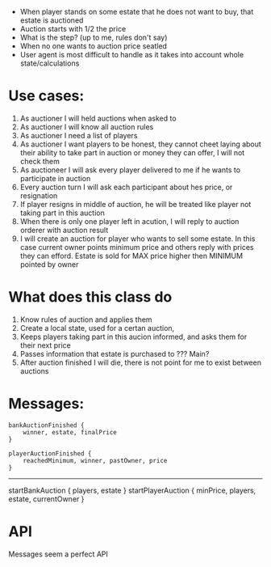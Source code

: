 * When player stands on some estate that he does not want to buy, that estate is auctioned
* Auction starts with 1/2 the price 
* What is the step? (up to me, rules don't say)
* When no one wants to auction price seatled
* User agent is most difficult to handle as it takes into account whole state/calculations

# Use cases:
1. As auctioner I will held auctions when asked to
2. As auctioner I will know all auction rules
3. As auctioner I need a list of players
4. As auctioner I want players to be honest, they cannot cheet laying about their ability to take part in auction or money they can offer, I will not check them
5. As auctioneer I will ask every player delivered to me if he wants to participate in auction
6. Every auction turn I will ask each participant about hes price, or resignation
7. If player resigns in middle of auction, he will be treated like player not taking part in this auction
8. When there is only one player left in acution, I will reply to auction orderer with auction result
9. I will create an auction for player who wants to sell some estate. In this case current owner points 
minimum price and others reply with prices they can efford. Estate is sold for MAX price higher then MINIMUM pointed by owner


# What does this class do
1. Know rules of auction and applies them
2. Create a local state, used for a certan auction,
3. Keeps players taking part in this aucion informed, and asks them for their next price
4. Passes information that estate is purchased to ??? Main?
5. After auction finished I will die, there is not point for me to exist between auctions

# Messages:
```
bankAuctionFinished {
    winner, estate, finalPrice
}
```

```
playerAuctionFinished {
    reachedMinimum, winner, pastOwner, price
}
```

---
startBankAuction {
    players, estate
}
startPlayerAuction {
    minPrice, players, estate, currentOwner
}

# API
Messages seem a perfect API
